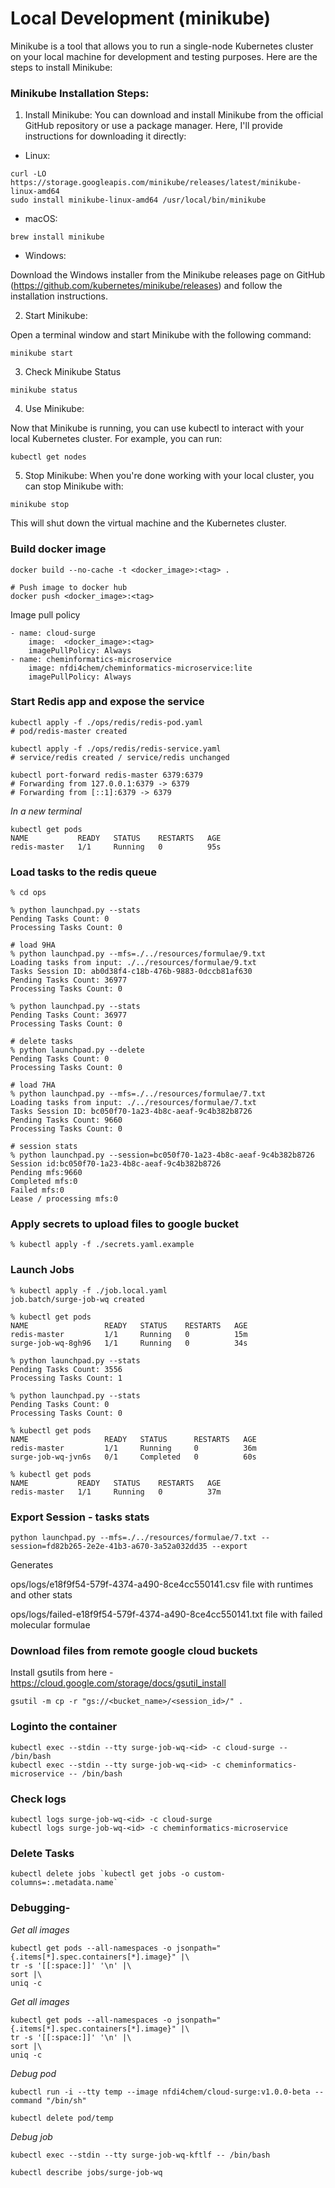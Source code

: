 # Local Development (minikube)

Minikube is a tool that allows you to run a single-node Kubernetes cluster on your local machine for development and testing purposes. Here are the steps to install Minikube:

### Minikube Installation Steps:

1. Install Minikube: You can download and install Minikube from the official GitHub repository or use a package manager. Here, I'll provide instructions for downloading it directly:

- Linux: 

```
curl -LO https://storage.googleapis.com/minikube/releases/latest/minikube-linux-amd64
sudo install minikube-linux-amd64 /usr/local/bin/minikube
```

- macOS:

```
brew install minikube
```

- Windows:

Download the Windows installer from the Minikube releases page on GitHub (https://github.com/kubernetes/minikube/releases) and follow the installation instructions.

2. Start Minikube:

Open a terminal window and start Minikube with the following command:
```
minikube start
```

3. Check Minikube Status
```
minikube status
```

4. Use Minikube:

Now that Minikube is running, you can use kubectl to interact with your local Kubernetes cluster. For example, you can run:

```
kubectl get nodes
```

5. Stop Minikube:
When you're done working with your local cluster, you can stop Minikube with:

```
minikube stop
```
This will shut down the virtual machine and the Kubernetes cluster.

### Build docker image

```
docker build --no-cache -t <docker_image>:<tag> .

# Push image to docker hub
docker push <docker_image>:<tag>
```

Image pull policy

```
- name: cloud-surge
    image:  <docker_image>:<tag>
    imagePullPolicy: Always
- name: cheminformatics-microservice
    image: nfdi4chem/cheminformatics-microservice:lite
    imagePullPolicy: Always
```

### Start Redis app and expose the service

```
kubectl apply -f ./ops/redis/redis-pod.yaml
# pod/redis-master created

kubectl apply -f ./ops/redis/redis-service.yaml
# service/redis created / service/redis unchanged

kubectl port-forward redis-master 6379:6379
# Forwarding from 127.0.0.1:6379 -> 6379
# Forwarding from [::1]:6379 -> 6379
```

*In a new terminal*

```
kubectl get pods
NAME           READY   STATUS    RESTARTS   AGE
redis-master   1/1     Running   0          95s
```

### Load tasks to the redis queue

```
% cd ops

% python launchpad.py --stats
Pending Tasks Count: 0
Processing Tasks Count: 0

# load 9HA
% python launchpad.py --mfs=./../resources/formulae/9.txt
Loading tasks from input: ./../resources/formulae/9.txt
Tasks Session ID: ab0d38f4-c18b-476b-9883-0dccb81af630
Pending Tasks Count: 36977
Processing Tasks Count: 0

% python launchpad.py --stats                            
Pending Tasks Count: 36977
Processing Tasks Count: 0

# delete tasks
% python launchpad.py --delete
Pending Tasks Count: 0
Processing Tasks Count: 0

# load 7HA
% python launchpad.py --mfs=./../resources/formulae/7.txt
Loading tasks from input: ./../resources/formulae/7.txt
Tasks Session ID: bc050f70-1a23-4b8c-aeaf-9c4b382b8726
Pending Tasks Count: 9660
Processing Tasks Count: 0

# session stats
% python launchpad.py --session=bc050f70-1a23-4b8c-aeaf-9c4b382b8726
Session id:bc050f70-1a23-4b8c-aeaf-9c4b382b8726
Pending mfs:9660
Completed mfs:0
Failed mfs:0
Lease / processing mfs:0
```
### Apply secrets to upload files to google bucket

```
% kubectl apply -f ./secrets.yaml.example
```

### Launch Jobs

```
% kubectl apply -f ./job.local.yaml
job.batch/surge-job-wq created

% kubectl get pods                 
NAME                 READY   STATUS    RESTARTS   AGE
redis-master         1/1     Running   0          15m
surge-job-wq-8gh96   1/1     Running   0          34s

% python launchpad.py --stats
Pending Tasks Count: 3556
Processing Tasks Count: 1

% python launchpad.py --stats
Pending Tasks Count: 0
Processing Tasks Count: 0

% kubectl get pods           
NAME                 READY   STATUS      RESTARTS   AGE
redis-master         1/1     Running     0          36m
surge-job-wq-jvn6s   0/1     Completed   0          60s

% kubectl get pods
NAME           READY   STATUS    RESTARTS   AGE
redis-master   1/1     Running   0          37m
```

### Export Session - tasks stats

```
python launchpad.py --mfs=./../resources/formulae/7.txt --session=fd82b265-2e2e-41b3-a670-3a52a032dd35 --export
```

Generates

ops/logs/e18f9f54-579f-4374-a490-8ce4cc550141.csv file with runtimes and other stats

ops/logs/failed-e18f9f54-579f-4374-a490-8ce4cc550141.txt file with failed molecular formulae

### Download files from remote google cloud buckets

Install gsutils from here  - https://cloud.google.com/storage/docs/gsutil_install

```
gsutil -m cp -r "gs://<bucket_name>/<session_id>/" .
```

### Loginto the container 

```
kubectl exec --stdin --tty surge-job-wq-<id> -c cloud-surge -- /bin/bash
kubectl exec --stdin --tty surge-job-wq-<id> -c cheminformatics-microservice -- /bin/bash
```

### Check logs

```
kubectl logs surge-job-wq-<id> -c cloud-surge
kubectl logs surge-job-wq-<id> -c cheminformatics-microservice
```

### Delete Tasks

```
kubectl delete jobs `kubectl get jobs -o custom-columns=:.metadata.name`
```

### Debugging-

*Get all images*

```
kubectl get pods --all-namespaces -o jsonpath="{.items[*].spec.containers[*].image}" |\
tr -s '[[:space:]]' '\n' |\
sort |\
uniq -c
```

*Get all images*

```
kubectl get pods --all-namespaces -o jsonpath="{.items[*].spec.containers[*].image}" |\
tr -s '[[:space:]]' '\n' |\
sort |\
uniq -c
```

*Debug pod*
```
kubectl run -i --tty temp --image nfdi4chem/cloud-surge:v1.0.0-beta --command "/bin/sh"

kubectl delete pod/temp
```

*Debug job*
```
kubectl exec --stdin --tty surge-job-wq-kftlf -- /bin/bash

kubectl describe jobs/surge-job-wq
```